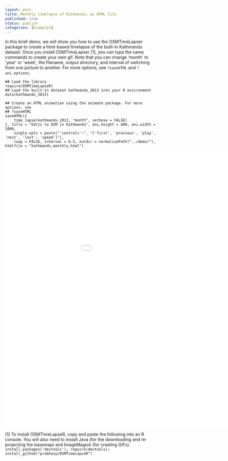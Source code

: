 ```yaml
---
layout: post
title: Monthly timelapse of Kathmandu, as HTML file
published: true
status: publish
categories: [Examples]
---
```

 
In this brief demo, we will show you how to use the OSMTimeLapser package to create a html-based timelapse of the built-in Kathmandu dataset. Once you install OSMTimeLapser [1], you can type the same commands to create your own gif. Note that you can change 'month' to 'year' or 'week', the filename, output directory, and interval of switching from one picture to another. For more options, see `?saveHTML` and `?ani.options`.
 

    ## Load the library
    require(OSMTimeLapseR)
    ## Load the built-in dataset kathmandu_2013 into your R environment
    data(kathmandu_2013)
    
    ## Create an HTML animation using the animate package. For more options, see
    ## ?saveHTML
    saveHTML({
        time_lapse(kathmandu_2013, "month", verbose = FALSE)
    }, title = "Edits to OSM in Kathmandu", ani.height = 600, ani.width = 1000, 
        single.opts = paste("'controls':", "['first', 'previous', 'play', 'next', 'last', 'speed']"), 
        loop = FALSE, interval = 0.5, outdir = normalizePath("../demo/"), htmlfile = "kathmandu_monthly.html")

<iframe src="{{site.baseurl}}/demo/kathmandu_monthly.html" width="1100" height="900" frameBorder="0"> </iframe>
 
[1] To install OSMTimeLapseR, copy and paste the following into an R console. You will also need to install Java (for the downloading and re-projecting the basemap) and ImageMagick (for creating GIFs).
```install.packages('devtools'); require(devtools); install_github("prabhasp/OSMTimeLapseR")```
